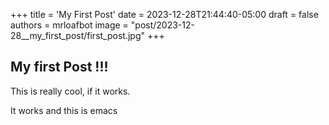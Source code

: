 +++
title = 'My First Post'
date = 2023-12-28T21:44:40-05:00
draft = false
authors = mrloafbot
image = "post/2023-12-28__my_first_post/first_post.jpg"
+++

## My first Post !!!

This is really cool, if it works.

It works and this is emacs
